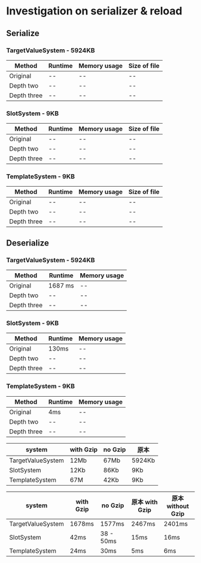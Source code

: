 # Investigation on serializer & reload

## Serialize

### TargetValueSystem - 5924KB
  | Method      | Runtime | Memory usage | Size of file |
  | ----------- | ------- | ------------ | ------------ |
  | Original    | --      | --           | --           |
  | Depth two   | --      | --           | --           |
  | Depth three | --      | --           | --           |

### SlotSystem - 9KB

  | Method      | Runtime | Memory usage | Size of file |
  | ----------- | ------- | ------------ | ------------ |
  | Original    | --      | --           | --           |
  | Depth two   | --      | --           | --           |
  | Depth three | --      | --           | --           |

### TemplateSystem - 9KB
| Method      | Runtime | Memory usage | Size of file |
| ----------- | ------- | ------------ | ------------ |
| Original    | --      | --           | --           |
| Depth two   | --      | --           | --           |
| Depth three | --      | --           | --           |

## Deserialize

### TargetValueSystem - 5924KB
  | Method      | Runtime | Memory usage |
  | ----------- | ------- | ------------ |
  | Original    | 1687 ms | --           |
  | Depth two   | --      | --           |
  | Depth three | --      | --           |

### SlotSystem - 9KB
| Method      | Runtime | Memory usage |
| ----------- | ------- | ------------ |
| Original    | 130ms   | --           |
| Depth two   | --      | --           |
| Depth three | --      | --           |

### TemplateSystem - 9KB
| Method      | Runtime | Memory usage |
| ----------- | ------- | ------------ |
| Original    | 4ms     | --           |
| Depth two   | --      | --           |
| Depth three | --      | --           |


| system            | with Gzip | no Gzip | 原本   |
| ----------------- | --------- | ------- | ------ |
| TargetValueSystem | 12Mb      | 67Mb    | 5924Kb |
| SlotSystem        | 12Kb      | 86Kb    | 9Kb    |
| TemplateSystem    | 67M       | 42Kb    | 9Kb    |

| system            | with Gzip | no Gzip | 原本 with Gzip | 原本 without Gzip |
| ----------------- | --------- | ------- | -------------- | ----------------- |
| TargetValueSystem | 1678ms    | 1577ms  | 2467ms         | 2401ms            |
| SlotSystem        | 42ms      | 38 - 50ms    | 15ms           |     16ms              |
| TemplateSystem    | 24ms      | 30ms    | 5ms            | 6ms               |
